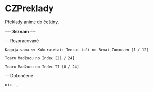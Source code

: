 # CZPreklady

Překlady anime do češtiny.

--- **Seznam** ---

-- Rozpracované

	Kaguja-sama wa Kokurasetai: Tensai-tači no Renai Zunousen [1 / 12]

	Toaru Madžucu no Index [21 / 24]
	
	Toaru Madžucu no Index II [0 / 24]

-- Dokončené

	nic -_-
